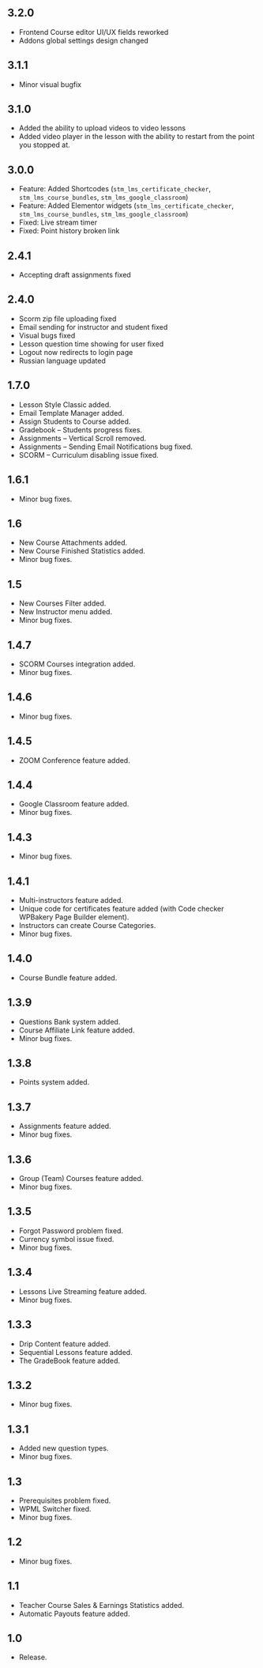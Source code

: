 ## 3.2.0
- Frontend Course editor UI/UX fields reworked
- Addons global settings design changed 

## 3.1.1
- Minor visual bugfix

## 3.1.0
- Added the ability to upload videos to video lessons
- Added video player in the lesson with the ability to restart from the point you stopped at.

## 3.0.0
- Feature: Added Shortcodes (`stm_lms_certificate_checker`, 
`stm_lms_course_bundles`, `stm_lms_google_classroom`)
- Feature: Added Elementor widgets (`stm_lms_certificate_checker`, 
`stm_lms_course_bundles`, `stm_lms_google_classroom`)
- Fixed: Live stream timer
- Fixed: Point history broken link

## 2.4.1
- Accepting draft assignments fixed

## 2.4.0 
- Scorm zip file uploading fixed
- Email sending for instructor and student fixed
- Visual bugs fixed
- Lesson question time showing for user fixed
- Logout now redirects to login page
- Russian language updated

## 1.7.0  
- Lesson Style Classic added.
- Email Template Manager added.
- Assign Students to Course added.
- Gradebook – Students progress fixes.
- Assignments – Vertical Scroll removed.
- Assignments – Sending Email Notifications bug fixed.
- SCORM – Curriculum disabling issue fixed.

## 1.6.1  
- Minor bug fixes.

## 1.6
- New Course Attachments added.
- New Course Finished Statistics added.
- Minor bug fixes.

## 1.5 
- New Courses Filter added.
- New Instructor menu added.
- Minor bug fixes.

## 1.4.7  
- SCORM Courses integration added.
- Minor bug fixes.

## 1.4.6 
- Minor bug fixes.

## 1.4.5 
- ZOOM Conference feature added.

## 1.4.4  
- Google Classroom feature added.
- Minor bug fixes.

## 1.4.3  
- Minor bug fixes.

## 1.4.1  
- Multi-instructors feature added.
- Unique code for certificates feature added (with Code checker WPBakery Page Builder element).
- Instructors can create Course Categories.
- Minor bug fixes.

## 1.4.0  
- Course Bundle feature added.

## 1.3.9 
- Questions Bank system added.
- Course Affiliate Link feature added.
- Minor bug fixes.

## 1.3.8  
- Points system added.

## 1.3.7  
- Assignments feature added.
- Minor bug fixes.

## 1.3.6  
- Group (Team) Courses feature added.
- Minor bug fixes.

## 1.3.5  
- Forgot Password problem fixed.
- Currency symbol issue fixed.
- Minor bug fixes.

## 1.3.4  
- Lessons Live Streaming feature added.
- Minor bug fixes.

## 1.3.3  
- Drip Content feature added.
- Sequential Lessons feature added.
- The GradeBook feature added.

## 1.3.2  
- Minor bug fixes.

## 1.3.1  
- Added new question types.
- Minor bug fixes.

## 1.3  
- Prerequisites problem fixed.
- WPML Switcher fixed.
- Minor bug fixes.

## 1.2  
- Minor bug fixes.

## 1.1  
- Teacher Course Sales & Earnings Statistics added.
- Automatic Payouts feature added.

## 1.0  
- Release.
